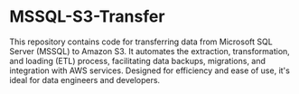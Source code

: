 # MSSQL-S3-Transfer
This repository contains code for transferring data from Microsoft SQL Server (MSSQL) to Amazon S3. It automates the extraction, transformation, and loading (ETL) process, facilitating data backups, migrations, and integration with AWS services. Designed for efficiency and ease of use, it's ideal for data engineers and developers.
